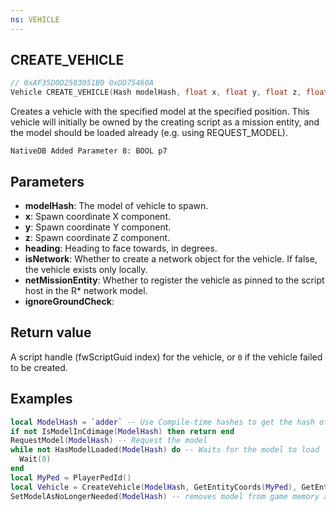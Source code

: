 ```yaml
---
ns: VEHICLE
---
```

## CREATE_VEHICLE

```c
// 0xAF35D0D2583051B0 0xDD75460A
Vehicle CREATE_VEHICLE(Hash modelHash, float x, float y, float z, float heading, BOOL isNetwork, BOOL netMissionEntity, BOOL ignoreGroundCheck);
```

Creates a vehicle with the specified model at the specified position. This vehicle will initially be owned by the creating
script as a mission entity, and the model should be loaded already (e.g. using REQUEST_MODEL).

```
NativeDB Added Parameter 8: BOOL p7
```

## Parameters
* **modelHash**: The model of vehicle to spawn.
* **x**: Spawn coordinate X component.
* **y**: Spawn coordinate Y component.
* **z**: Spawn coordinate Z component.
* **heading**: Heading to face towards, in degrees.
* **isNetwork**: Whether to create a network object for the vehicle. If false, the vehicle exists only locally.
* **netMissionEntity**: Whether to register the vehicle as pinned to the script host in the R* network model.
* **ignoreGroundCheck**: 

## Return value
A script handle (fwScriptGuid index) for the vehicle, or `0` if the vehicle failed to be created.

## Examples
```lua
local ModelHash = `adder` -- Use Compile-time hashes to get the hash of this model
if not IsModelInCdimage(ModelHash) then return end
RequestModel(ModelHash) -- Request the model
while not HasModelLoaded(ModelHash) do -- Waits for the model to load
  Wait(0)
end
local MyPed = PlayerPedId()
local Vehicle = CreateVehicle(ModelHash, GetEntityCoords(MyPed), GetEntityHeading(MyPed), true, false) -- Spawns a networked vehicle on your current coords
SetModelAsNoLongerNeeded(ModelHash) -- removes model from game memory as we no longer need it
```
